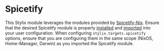 # Spicetify

This Stylix module leverages the modules provided by
[Spicetify-Nix](https://github.com/Gerg-L/spicetify-nix). Ensure that the
desired Spicetify module is properly
[installed](https://github.com/Gerg-L/spicetify-nix?tab=readme-ov-file#usage)
and
[imported](https://github.com/Gerg-L/spicetify-nix?tab=readme-ov-file#modules)
into your user configuration. When configuring `stylix.targets.spicetify`
options, ensure that you are configuring them in the same scope (NixOS,
Home-Manager, Darwin) as you imported the Spicetify module.
